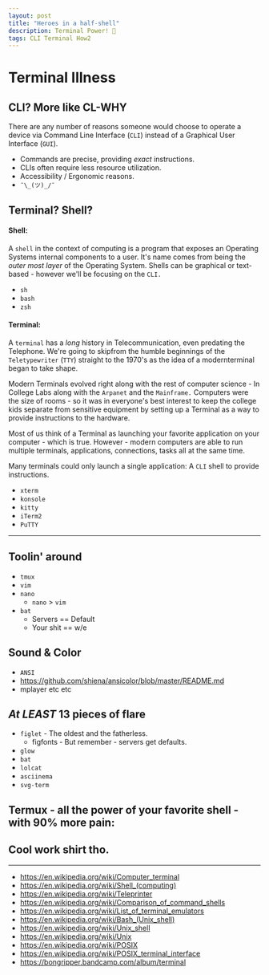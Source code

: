```yaml
---
layout: post
title: "Heroes in a half-shell"
description: Terminal Power! 🐢️
tags: CLI Terminal How2
---
```


# Terminal Illness

## CLI? More like CL-WHY

There are any number of reasons someone would choose to operate a device via Command Line Interface (`CLI`) instead of a Graphical User Interface (`GUI`).

* Commands are precise, providing *exact* instructions.
* CLIs often require less resource utilization.
* Accessibility / Ergonomic reasons.
* `¯\_(ツ)_/¯`

## Terminal? Shell?

#### Shell:

A `shell` in the context of computing is a program that exposes an Operating Systems internal components to a user. It's name comes from being the _outer most layer_ of the Operating System. Shells can be graphical or text-based - however we'll be focusing on the `CLI.`

* `sh`
* `bash`
* `zsh`

#### Terminal:

A `terminal` has a _long_ history in Telecommunication, even predating the Telephone. We're going to skipfrom the humble beginnings of the `Teletypewriter` (`TTY`) straight to the 1970's as the idea of a modernterminal began to take shape.

Modern Terminals evolved right along with the rest of computer science - In College Labs along with the `Arpanet` and the `Mainframe.` Computers were the size of rooms - so it was in everyone's best interest to keep the college kids separate from sensitive equipment by setting up a Terminal as a way to provide instructions to the hardware.

Most of us think of a Terminal as launching your favorite application on your computer - which is true. However - modern computers are able to run multiple terminals, applications, connections, tasks all at the same time.

Many terminals could only launch a single application: A `CLI` shell to provide instructions.

* `xterm`
* `konsole`
* `kitty`
* `iTerm2`
* `PuTTY`

-----

## Toolin' around

* `tmux`
* `vim`
* `nano`
	* `nano` > `vim`
* `bat`
	* Servers   == Default
	* Your shit == w/e

## Sound & Color
* `ANSI`
* https://github.com/shiena/ansicolor/blob/master/README.md
* mplayer etc etc

## _At LEAST_ 13 pieces of flare

* `figlet` - The oldest and the fatherless.
    * figfonts - But remember - servers get defaults.
* `glow`
* `bat`
* `lolcat`
* `asciinema`
* `svg-term`

## Termux - all the power of your favorite shell - with 90% more pain:

## Cool work shirt tho.

---

* https://en.wikipedia.org/wiki/Computer_terminal
* https://en.wikipedia.org/wiki/Shell_(computing)
* https://en.wikipedia.org/wiki/Teleprinter
* https://en.wikipedia.org/wiki/Comparison_of_command_shells
* https://en.wikipedia.org/wiki/List_of_terminal_emulators
* https://en.wikipedia.org/wiki/Bash_(Unix_shell)
* https://en.wikipedia.org/wiki/Unix_shell
* https://en.wikipedia.org/wiki/Unix
* https://en.wikipedia.org/wiki/POSIX
* https://en.wikipedia.org/wiki/POSIX_terminal_interface
* https://bongripper.bandcamp.com/album/terminal
